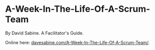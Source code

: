# A-Week-In-The-Life-Of-A-Scrum-Team
By David Sabine.  A Facilitator's Guide.

Online here: <a href="//davesabine.com/A-Week-In-The-Life-Of-A-Scrum-Team/">davesabine.com/A-Week-In-The-Life-Of-A-Scrum-Team/</a>.

